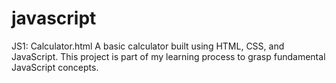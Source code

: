 # javascript

JS1: Calculator.html
A basic calculator built using HTML, CSS, and JavaScript.
This project is part of my learning process to grasp fundamental JavaScript concepts.
